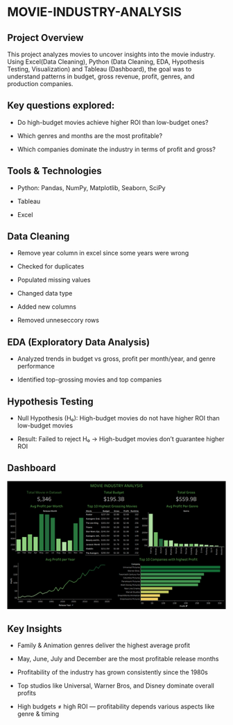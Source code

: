 # MOVIE-INDUSTRY-ANALYSIS

## Project Overview

This project analyzes movies to uncover insights into the movie industry. Using Excel(Data Cleaning), Python (Data Cleaning, EDA, Hypothesis Testing, Visualization) and Tableau (Dashboard), the goal was to understand patterns in budget, gross revenue, profit, genres, and production companies.

## Key questions explored:

* Do high-budget movies achieve higher ROI than low-budget ones?

* Which genres and months are the most profitable?

* Which companies dominate the industry in terms of profit and gross?


## Tools & Technologies

* Python: Pandas, NumPy, Matplotlib, Seaborn, SciPy

* Tableau
  
* Excel

## Data Cleaning

* Remove year column in excel since some years were wrong

* Checked for duplicates

* Populated missing values

* Changed data type

* Added new columns

* Removed unneseccory rows


## EDA (Exploratory Data Analysis)

* Analyzed trends in budget vs gross, profit per month/year, and genre performance

* Identified top-grossing movies and top companies

## Hypothesis Testing

* Null Hypothesis (H₀): High-budget movies do not have higher ROI than low-budget movies

* Result: Failed to reject H₀ → High-budget movies don’t guarantee higher ROI

## Dashboard

![image alt](https://github.com/ajoalenjeen/MOVIE-INDUSTRY-ANALYSIS/blob/da41d254175fd59d2373446e62df13da5b72dd4c/Movie%20Data%20Dashboard.png)

## Key Insights

* Family & Animation genres deliver the highest average profit

* May, June, July and December are the most profitable release months

* Profitability of the industry has grown consistently since the 1980s

* Top studios like Universal, Warner Bros, and Disney dominate overall profits

* High budgets ≠ high ROI — profitability depends various aspects like genre & timing

